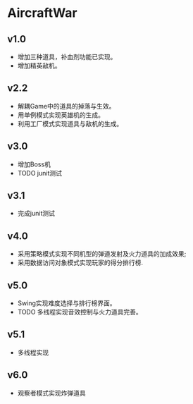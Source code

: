 # AircraftWar

## v1.0

- 增加三种道具，补血剂功能已实现。
- 增加精英敌机。

## v2.2

- 解耦Game中的道具的掉落与生效。
- 用单例模式实现英雄机的生成。
- 利用工厂模式实现道具与敌机的生成。

## v3.0

- 增加Boss机
- TODO junit测试

## v3.1

- 完成junit测试

## v4.0

- 采用策略模式实现不同机型的弹道发射及火力道具的加成效果;
- 采用数据访问对象模式实现玩家的得分排行榜.

## v5.0

- Swing实现难度选择与排行榜界面。
- TODO 多线程实现音效控制与火力道具完善。

## v5.1

- 多线程实现

## v6.0

- 观察者模式实现炸弹道具